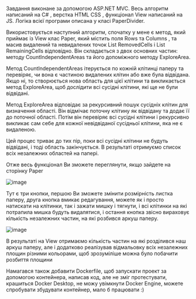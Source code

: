 
Завдання виконане за допомогою ASP.NET MVC. Весь алгоритм написаний на C# , верстка HTML CSS , функціонал View написаний на JS.
Логіка всієї програми описана у класі PaperDivider.

  Використовується наступний алгоритм, спочатку у мене є метод, який приймає із View клас Paper, який містить поля Rows та Columns , та масив видалений та невидалених точок List<Cell> RemovedCells і List<Cell> RemainingCells відповідно. Він складається з двох основних частин: методу CountIndependentAreas та його допоміжного методу ExploreArea.

Метод CountIndependentAreas ітерується по кожній клітинці паперу та перевіряє, чи вона є частиною видалених клітин або вже була відвідана. Якщо ні, то створюється нова область для цієї клітини та викликається метод ExploreArea, щоб дослідити всі сусідні клітини, які ще не були відвідані.

Метод ExploreArea відповідає за рекурсивний пошук сусідніх клітин для визначення області. Він відмічає поточну клітину як відвідану та додає її до поточної області. Потім він перевіряє всі сусідні клітини і рекурсивно викликає сам себе для кожної невідвіданої сусідньої клітини, яка не є видаленою.

Цей процес триває до тих пір, поки всі сусідні клітини не будуть відвідані, і тоді область закінчується. В результаті отримуємо список всіх незалежних областей на папері.

Отже весь функціонал Ви зможете переглянути, якщо зайдете на сторінку Paper

 ![image](https://github.com/RomanLesheha/DevComTestProject/assets/100034791/85e2ceb6-9bdf-4bbc-add8-2740df8e50d8)
 
Тут є три кнопки, першою Ви зможете змінити розмірність листка паперу, друга кнопка вмикає редагування, можете як і просто натискати на клітинки, так і зажати мишку і тягнути, і всі клітинки на які потрапила мишка будуть видалятися, і остання кнопка звісно вираховує кількість незалежних частин, на які розбився аркуш паперу.

![image](https://github.com/RomanLesheha/DevComTestProject/assets/100034791/d5289f39-5415-4f48-b027-cedbe52ec7a3)

В результаті на View отримаємо кількість частин на які розділився наш аркуш паперу, але і додатково реалізував відмальовку всіх незалежних площин різними кольорами, щоб зрозуміліше можна було побачити розбиття площини


Намагався також добавити Dockerfile, щоб запускати проект за допомогою контейнера, написав код, але не зміг протестувати, крашиться Docker Desktop, не можу увімкнути Docker Engine, можете спробувати збудувати контейнер, мало б працювати :)
